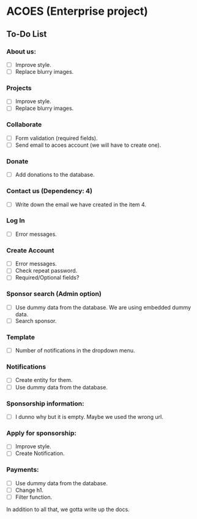 # ACOES (Enterprise project)

## To-Do List

### About us:
- [ ] Improve style.
- [ ] Replace blurry images.

### Projects
- [ ] Improve style.
- [ ] Replace blurry images.

### Collaborate
- [ ] Form validation (required fields).
- [ ] Send email to acoes account (we will have to create one).

### Donate
- [ ] Add donations to the database.

### Contact us (Dependency: 4)
- [ ] Write down the email we have created in the item 4.

### Log In
- [ ] Error messages.

### Create Account
- [ ] Error messages.
- [ ] Check repeat password.
- [ ] Required/Optional fields?

### Sponsor search (Admin option)     
- [ ] Use dummy data from the database. We are using embedded dummy data.
- [ ] Search sponsor.

### Template
- [ ] Number of notifications in the dropdown menu.

### Notifications
- [ ] Create entity for them.
- [ ] Use dummy data from the database.

### Sponsorship information:
- [ ] I dunno why but it is empty. Maybe we used the wrong url.

### Apply for sponsorship:
- [ ] Improve style.
- [ ] Create Notification.

### Payments:
- [ ] Use dummy data from the database.
- [ ] Change h1.
- [ ] Filter function.

In addition to all that, we gotta write up the docs.
